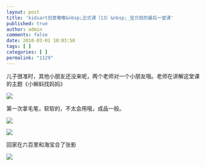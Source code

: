 ```yaml
---
layout: post
title: 'kidsart创意嘟嘟&nbsp;正式课（13）&nbsp;_宝贝班的最后一堂课'
published: true
author: admin
comments: false
date: 2010-03-01 10:03:58
tags: [ ]
categories: [ ]
permalink: "1129"
---
```

  
  
儿子很准时，其他小朋友还没来呢，两个老师对一个小朋友哦。老师在讲解这堂课的主题《小蝌蚪找妈妈》


  


![][1]  



  


第一次拿毛笔，软软的，不太会用哦，成品一般。


  


![][2]  



  


![][3]


  


回家在六百里和海宝合了张影


  


![][4]

 [1]: http://xujianian.com/jx/blog/UploadFiles/2010-3/31864603.jpg
 [2]: http://xujianian.com/jx/blog/UploadFiles/2010-3/31189562.jpg
 [3]: http://xujianian.com/jx/blog/UploadFiles/2010-3/31725036.jpg
 [4]: http://xujianian.com/jx/blog/UploadFiles/2010-3/31380724.jpg